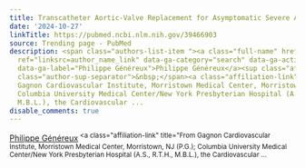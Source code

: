 ```yaml
---
title: Transcatheter Aortic-Valve Replacement for Asymptomatic Severe Aortic Stenosis.
date: '2024-10-27'
linkTitle: https://pubmed.ncbi.nlm.nih.gov/39466903
source: Trending page - PubMed
description: <span class="authors-list-item "><a class="full-name" href="https://pubmed.ncbi.nlm.nih.gov/?term=G%C3%A9n%C3%A9reux+P&amp;cauthor_id=39466903"
  ref="linksrc=author_name_link" data-ga-category="search" data-ga-action="author_link"
  data-ga-label="Philippe Généreux">Philippe Généreux</a><sup class="affiliation-links"><span
  class="author-sup-separator">&nbsp;</span><a class="affiliation-link" title="From
  Gagnon Cardiovascular Institute, Morristown Medical Center, Morristown, NJ (P.G.);
  Columbia University Medical Center/New York Presbyterian Hospital (A.S., R.T.H.,
  M.B.L.), the Cardiovascular ...
disable_comments: true
---
```

<span class="authors-list-item "><a class="full-name" href="https://pubmed.ncbi.nlm.nih.gov/?term=G%C3%A9n%C3%A9reux+P&amp;cauthor_id=39466903" ref="linksrc=author_name_link" data-ga-category="search" data-ga-action="author_link" data-ga-label="Philippe Généreux">Philippe Généreux</a><sup class="affiliation-links"><span class="author-sup-separator">&nbsp;</span><a class="affiliation-link" title="From Gagnon Cardiovascular Institute, Morristown Medical Center, Morristown, NJ (P.G.); Columbia University Medical Center/New York Presbyterian Hospital (A.S., R.T.H., M.B.L.), the Cardiovascular ...